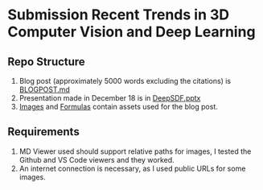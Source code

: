 # Submission Recent Trends in 3D Computer Vision and Deep Learning
## Repo Structure
1) Blog post (approximately 5000 words excluding the citations) is [BLOGPOST.md](BLOGPOST.md)
2) Presentation made in December 18 is in [DeepSDF.pptx](DeepSDF.pptx)
3) [Images](Images) and [Formulas](Formulas) contain assets used for the blog post.

## Requirements
1) MD Viewer used should support relative paths for images, I tested the Github and VS Code viewers and they worked.
2) An internet connection is necessary, as I used public URLs for some images.